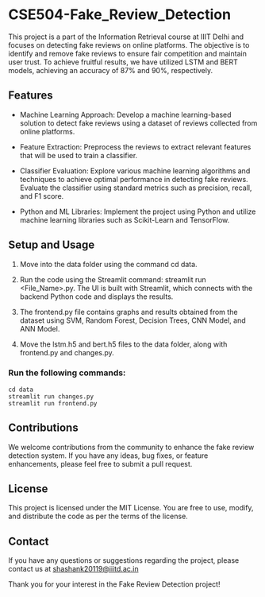 # CSE504-Fake_Review_Detection
This project is a part of the Information Retrieval course at IIIT Delhi and focuses on detecting fake reviews on online platforms. The objective is to identify and remove fake reviews to ensure fair competition and maintain user trust.
To achieve fruitful results, we have utilized LSTM and BERT models, achieving an accuracy of 87% and 90%, respectively.

## Features
 - Machine Learning Approach: Develop a machine learning-based solution to detect fake reviews using a dataset of reviews collected from online platforms.

 - Feature Extraction: Preprocess the reviews to extract relevant features that will be used to train a classifier.

 - Classifier Evaluation: Explore various machine learning algorithms and techniques to achieve optimal performance in detecting fake reviews. Evaluate the classifier using standard metrics such as precision, recall, and F1 score.

 - Python and ML Libraries: Implement the project using Python and utilize machine learning libraries such as Scikit-Learn and TensorFlow.

## Setup and Usage
 1. Move into the data folder using the command cd data.

 2. Run the code using the Streamlit command: streamlit run <File_Name>.py. The UI is built with Streamlit, which connects with the backend Python code and displays the results.

 3. The frontend.py file contains graphs and results obtained from the dataset using SVM, Random Forest, Decision Trees, CNN Model, and ANN Model.

 4. Move the lstm.h5 and bert.h5 files to the data folder, along with frontend.py and changes.py.

### Run the following commands:
    cd data
    streamlit run changes.py
    streamlit run frontend.py
    
## Contributions
We welcome contributions from the community to enhance the fake review detection system. If you have any ideas, bug fixes, or feature enhancements, please feel free to submit a pull request.

## License
This project is licensed under the MIT License. You are free to use, modify, and distribute the code as per the terms of the license.

## Contact
If you have any questions or suggestions regarding the project, please contact us at shashank20119@iiitd.ac.in 

Thank you for your interest in the Fake Review Detection project!
